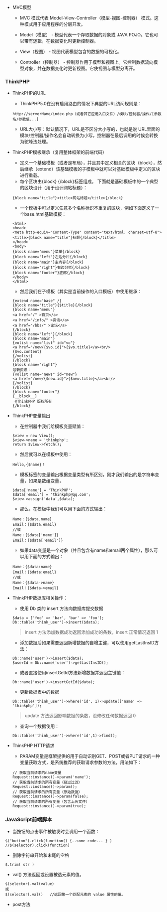 - MVC模型
	- MVC 模式代表 Model-View-Controller（模型-视图-控制器） 模式。这种模式用于应用程序的分层开发。

	- Model（模型） - 模型代表一个存取数据的对象或 JAVA POJO。它也可以带有逻辑，在数据变化时更新控制器。
	- View（视图） - 视图代表模型包含的数据的可视化。
	- Controller（控制器） - 控制器作用于模型和视图上。它控制数据流向模型对象，并在数据变化时更新视图。它使视图与模型分离开。
### ThinkPHP
- ThinkPHP的URL
	- ThinkPHP5.0在没有启用路由的情况下典型的URL访问规则是：
	```
	http://serverName/index.php（或者其它应用入口文件）/模块/控制器/操作/[参数名/参数值...]
	```
	- URL大小写：默认情况下，URL是不区分大小写的，也就是说 URL里面的模块/控制器/操作名会自动转换为小写，控制器在最后调用的时候会转换为驼峰法处理。
- ThinkPHP模板继承（复用整体框架的前端代码）
	- 定义一个基础模板（或者是布局），并且其中定义相关的区块（block），然后继承（extend）该基础模板的子模板中就可以对基础模板中定义的区块进行重载。
	- 每个区块由{block} {/block}标签组成。 下面就是基础模板中的一个典型的区块设计（用于设计网站标题）：
	```
	{block name="title"}<title>网站标题</title>{/block}
	```
	- 一个模板中可以定义任意多个名称标识不重复的区块，例如下面定义了一个base.html基础模板：
	```
	<html>
	<head>
	<meta http-equiv="Content-Type" content="text/html; charset=utf-8">
	<title>{block name="title"}标题{/block}</title>
	</head>
	<body>
	{block name="menu"}菜单{/block}
	{block name="left"}左边分栏{/block}
	{block name="main"}主内容{/block}
	{block name="right"}右边分栏{/block}
	{block name="footer"}底部{/block}
	</body>
	</html>
	```
	- 然后我们在子模板（其实是当前操作的入口模板）中使用继承：
	```
	{extend name="base" /}
	{block name="title"}{$title}{/block}
	{block name="menu"}
	<a href="/" >首页</a>
	<a href="/info/" >资讯</a>
	<a href="/bbs/" >论坛</a>
	{/block}
	{block name="left"}{/block}
	{block name="main"}
	{volist name="list" id="vo"}
	<a href="/new/{$vo.id}">{$vo.title}</a><br/>
 	{$vo.content}
	{/volist}
	{/block}
	{block name="right"}
 	最新资讯：
	{volist name="news" id="new"}
	<a href="/new/{$new.id}">{$new.title}</a><br/>
	{/volist}
	{/block}
	{block name="footer"}
	{__block__}
	 @ThinkPHP 版权所有
	{/block}
	```
- ThinkPHP变量输出
	- 在控制器中我们给模板变量赋值：
	```
	$view = new View();
	$view->name = 'thinkphp';
	return $view->fetch();
	```
	- 然后就可以在模板中使用：
	```
	Hello,{$name}！
	```
	- 模板标签的变量输出根据变量类型有所区别，刚才我们输出的是字符串变量，如果是数组变量，

	```
	$data['name'] = 'ThinkPHP';
	$data['email'] = 'thinkphp@qq.com';
	$view->assign('data',$data);
	```
	- 那么，在模板中我们可以用下面的方式输出：
	```
	Name：{$data.name}
	Email：{$data.email}
	//或
	Name：{$data['name']}
	Email：{$data['email']}
	```
	- 如果data变量是一个对象（并且包含有name和email两个属性），那么可以用下面的方式输出：

	```
	Name：{$data:name}
	Email：{$data:email}
	//或
	Name：{$data->name}
	Email：{$data->email}
	```
- ThinkPHP数据库相关操作：
	- 使用 Db 类的 insert 方法向数据库提交数据
	```
	$data = ['foo' => 'bar', 'bar' => 'foo'];
	Db::table('think_user')->insert($data);
	```
	> insert 方法添加数据成功返回添加成功的条数，insert 正常情况返回 1

	- 添加数据后如果需要返回新增数据的自增主键，可以使用getLastInsID方法：

	```
	Db::name('user')->insert($data);
	$userId = Db::name('user')->getLastInsID();
	```
	- 或者直接使用insertGetId方法新增数据并返回主键值：
	```
	Db::name('user')->insertGetId($data);
	```
	- 更新数据表中的数据
	```
	Db::table('think_user')->where('id', 1)->update(['name' => 'thinkphp']);
	```
	> update 方法返回影响数据的条数，没修改任何数据返回 0
	- 查询一个数据使用：
	```
	Db::table('think_user')->where('id',1)->find();
	```
- ThinkPHP HTTP请求
	- PARAM变量是框架提供的用于自动识别GET、POST或者PUT请求的一种变量获取方式，是系统推荐的获取请求参数的方法，用法如下：
	```
	// 获取当前请求的name变量
	Request::instance()->param('name');
	// 获取当前请求的所有变量（经过过滤）
	Request::instance()->param();
	// 获取当前请求的所有变量（原始数据）
	Request::instance()->param(false);
	// 获取当前请求的所有变量（包含上传文件）
	Request::instance()->param(true);
	```
### JavaScript前端脚本
- 当按钮的点击事件被触发时会调用一个函数：
```
$("button").click(function() {..some code... } )
//$(selector).click(function)
```
- 删除字符串开始和末尾的空格
```
$.trim( str )
```
- val() 方法返回或设置被选元素的值。
```
$(selector).val(value)
或
$(selector).val()	//返回第一个匹配元素的 value 属性的值。
```
- post方法
```


